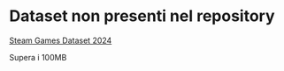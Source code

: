 # Dataset non presenti nel repository
[Steam Games Dataset 2024](https://www.kaggle.com/datasets/artermiloff/steam-games-dataset/data)

Supera i 100MB